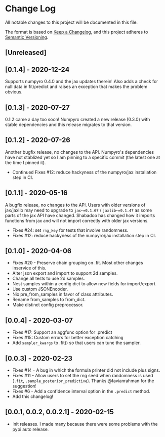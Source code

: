 # Change Log

All notable changes to this project will be documented in this file.

The format is based on [Keep a Changelog](https://keepachangelog.com/en/1.0.0/),
and this project adheres to [Semantic Versioning](https://semver.org/spec/v2.0.0.html).

## [Unreleased]

## [0.1.4] - 2020-12-24

Supports numpyro 0.4.0 and the jax updates therein! Also adds a check for null data in fit/predict and raises an exception that makes the problem obvious.

## [0.1.3] - 2020-07-27

0.1.2 came a day too soon! Numpyro created a new release (0.3.0) with stable dependencies and this release migrates to that version.

## [0.1.2] - 2020-07-26

Another bugfix release, no changes to the API. Numpyro's dependencies have not stablized yet so I am pinning to a specific commit (the latest one at the time I pinned it).

- Continued Fixes #12: reduce hackyness of the numpyro/jax installation step in CI.

## [0.1.1] - 2020-05-16

A bugfix release, no changes to the API. Users with older versions of jax/jaxlib may 
need to upgrade to `jax~=0.1.67` / `jaxlib~=0.1.47` as some parts of the jax API have 
changed. Shabadoo has changed how it imports functions from jax and will not import 
correctly with older jax versions.

- Fixes #24: set `rng_key` for tests that involve randomness.
- Fixes #12: reduce hackyness of the numpyro/jax installation step in CI.

## [0.1.0] - 2020-04-06

- Fixes #20 - Preserve chain grouping on .fit. Most other changes inservice of this.
- Alter json export and import to support 2d samples.
- Change all tests to use 2d samples.
- Nest samples within a config dict to allow new fields for import/export.
- Use custom JSONEncoder.
- Nix pre_from_samples in favor of class attributes.
- Rename from_samples to from_dict.
- Make distinct config preprocessor.

## [0.0.4] - 2020-03-07

- Fixes #17: Support an aggfunc option for .predict
- Fixes #15: Custom errors for better exception catching 
- Add `sampler_kwargs` to .fit() so that users can tune the sampler.

## [0.0.3] - 2020-02-23

- Fixes #14 - A bug in which the formula printer did not include plus signs.
- Fixes #11 - Allow users to set the rng seed when randomness is used (`.fit`, `.sample_posterior_predictive`). Thanks @favianrahman for the suggestion!
- Fixes #6 - Add a confidence interval option in the `.predict` method.
- Add this changelog!

## [0.0.1, 0.0.2, 0.0.2.1] - 2020-02-15

- Init releases. I made many because there were some problems with the pypi auto release.
